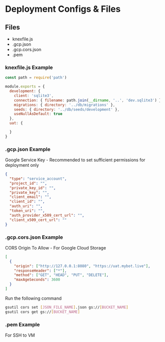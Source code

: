 # Deployment Configs & Files

## Files

- knexfile.js
- <env>.gcp.json
- <env>.gcp.cors.json
- <env>.pem

### knexfile.js Example

```js
const path = require('path')

module.exports = {
  development: {
    client: 'sqlite3',
    connection: { filename: path.join(__dirname, '..', 'dev.sqlite3') }, // relative to directory that package.json was run
    migrations: { directory: '../db/migrations' },
    seeds: { directory: '../db/seeds/development' },
    useNullAsDefault: true  
  },
  uat: {

  }
}
```

### <env>.gcp.json Example

Google Service Key - Recommended to set sufficient permissions for deployment only

```json
{
  "type": "service_account",
  "project_id": "",
  "private_key_id": "",
  "private_key": "",
  "client_email": "",
  "client_id": "",
  "auth_uri": "",
  "token_uri": "",
  "auth_provider_x509_cert_url": "",
  "client_x509_cert_url": ""
}
```

### <env>.gcp.cors.json Example

CORS Origin To Allow - For Google Cloud Storage

```json
[
  {
    "origin": ["http://127.0.0.1:8080", "https://uat.mybot.live"],
    "responseHeader": ["*"],
    "method": ["GET", "HEAD", "PUT", "DELETE"],
    "maxAgeSeconds": 3600
  }
]
```

Run the following command

```bash
gsutil cors set [JSON_FILE_NAME].json gs://[BUCKET_NAME]
gsutil cors get gs://[BUCKET_NAME]
```

### <env>.pem Example

For SSH to VM
